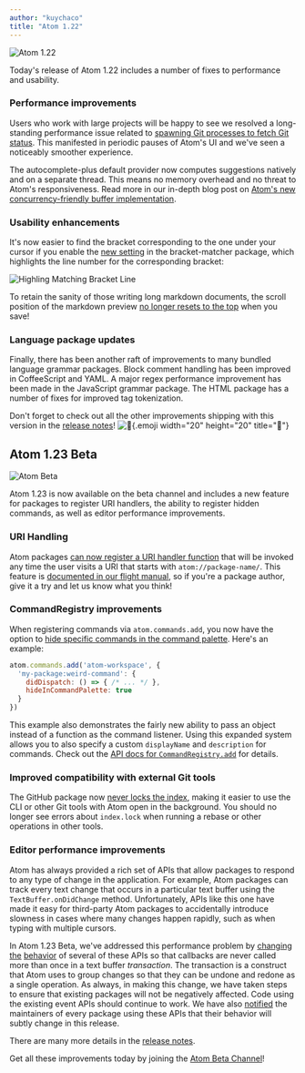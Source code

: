 ```yaml
---
author: "kuychaco"
title: "Atom 1.22"
---
```


![Atom 1.22](/assets/images/blog.atom.io/img/posts/release-1-22.png)

Today's release of Atom 1.22 includes a number of fixes to performance and usability.

<!--more-->

### Performance improvements

Users who work with large projects will be happy to see we resolved a long-standing performance issue related to [spawning Git processes to fetch Git status](https://github.com/atom/atom/pull/15750). This manifested in periodic pauses of Atom's UI and we've seen a  noticeably smoother experience.

The autocomplete-plus default provider now computes suggestions natively and on a separate thread. This means no memory overhead and no threat to Atom's responsiveness. Read more in our in-depth blog post on [Atom's new concurrency-friendly buffer implementation](/blog/2017/10/12/atoms-new-buffer-implementation).

### Usability enhancements

It's now easier to find the bracket corresponding to the one under your cursor if you enable the [new setting](https://github.com/atom/bracket-matcher/pull/290) in the bracket-matcher package, which highlights the line number for the corresponding bracket:

![Highling Matching Bracket Line](/assets/images/blog.atom.io/img/posts/bracket-matcher-highlight-line.gif)

To retain the sanity of those writing long markdown documents, the scroll position of the markdown preview [no longer resets to the top](https://github.com/atom/markdown-preview/pull/477) when you save!

### Language package updates

Finally, there has been another raft of improvements to many bundled language grammar packages. Block comment handling has been improved in CoffeeScript and YAML. A major regex performance improvement has been made in the JavaScript grammar package. The HTML package has a number of fixes for improved tag tokenization.

<!-- release notes -->

Don't forget to check out all the other improvements shipping with this version in the [release notes](https://github.com/atom/atom/releases/tag/v1.22.0)! ![:memo:](https://github.githubassets.com/images/icons/emoji/unicode/1f4dd.png){.emoji width="20" height="20" title=":memo:"}

## Atom 1.23 Beta

![Atom Beta](/assets/images/blog.atom.io/img/release-beta.png)

Atom 1.23 is now available on the beta channel and includes a new feature for packages to register URI handlers, the ability to register hidden commands, as well as editor performance improvements.

### URI Handling

Atom packages [can now register a URI handler function](https://github.com/atom/atom/pull/11399) that will be invoked any time the user visits a URI that starts with `atom://package-name/`. This feature is [documented in our flight manual](https://flight-manual.atom.io/hacking-atom/sections/handling-uris/), so if you're a package author, give it a try and let us know what you think!

### CommandRegistry improvements

When registering commands via `atom.commands.add`, you now have the option to [hide specific commands in the command palette](https://github.com/atom/command-palette/pull/92). Here's an example:

```js
atom.commands.add('atom-workspace', {
  'my-package:weird-command': {
    didDispatch: () => { /* ... */ },
    hideInCommandPalette: true
  }
})
```

This example also demonstrates the fairly new ability to pass an object instead of a function as the command listener. Using this expanded system allows you to also specify a custom `displayName` and `description` for commands. Check out the [API docs for `CommandRegistry.add`](https://flight-manual.atom-editor.cc/api/latest/CommandRegistry#instance-add) for details.

### Improved compatibility with external Git tools

The GitHub package now [never locks the index](https://github.com/atom/github/pull/1238), making it easier to use the CLI or other Git tools with Atom open in the background. You should no longer see errors about `index.lock` when running a rebase or other operations in other tools.

### Editor performance improvements

Atom has always provided a rich set of APIs that allow packages to respond to any type of change in the application. For example, Atom packages can track every text change that occurs in a particular text buffer using the `TextBuffer.onDidChange` method. Unfortunately, APIs like this one have made it easy for third-party Atom packages to accidentally introduce slowness in cases where many changes happen rapidly, such as when typing with multiple cursors.

In Atom 1.23 Beta, we've addressed this performance problem by [changing](https://github.com/atom/text-buffer/pull/270) [the](https://github.com/atom/text-buffer/pull/273) [behavior](https://github.com/atom/text-buffer/pull/274) of several of these APIs so that callbacks are never called more than once in a text buffer _transaction_. The transaction is a construct that Atom uses to group changes so that they can be undone and redone as a single operation. As always, in making this change, we have taken steps to ensure that existing packages will not be negatively affected. Code using the existing event APIs should continue to work. We have also [notified](https://github.com/t9md/atom-vim-mode-plus/issues/939) the maintainers of every package using these APIs that their behavior will subtly change in this release.

<!-- release notes -->

There are many more details in the [release notes](https://github.com/atom/atom/releases/tag/v1.23.0-beta0).

Get all these improvements today by joining the [Atom Beta Channel](/beta)!

